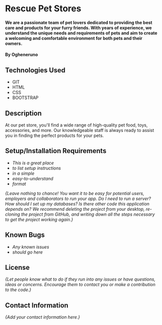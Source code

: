 # Rescue Pet Stores

#### We are a passionate team of pet lovers dedicated to providing the best care and products for your furry friends. With years of experience, we understand the unique needs and requirements of pets and aim to create a welcoming and comfortable environment for both pets and their owners.

#### By Ogheneruno

## Technologies Used

* GIT
* HTML
* CSS
* BOOTSTRAP

## Description

At our pet store, you'll find a wide range of high-quality pet food, toys, accessories, and more. Our knowledgeable staff is always ready to assist you in finding the perfect products for your pets.

## Setup/Installation Requirements

* _This is a great place_
* _to list setup instructions_
* _in a simple_
* _easy-to-understand_
* _format_

_{Leave nothing to chance! You want it to be easy for potential users, employers and collaborators to run your app. Do I need to run a server? How should I set up my databases? Is there other code this application depends on? We recommend deleting the project from your desktop, re-cloning the project from GitHub, and writing down all the steps necessary to get the project working again.}_

## Known Bugs

* _Any known issues_
* _should go here_

## License

_{Let people know what to do if they run into any issues or have questions, ideas or concerns.  Encourage them to contact you or make a contribution to the code.}_

## Contact Information

_{Add your contact information here.}_